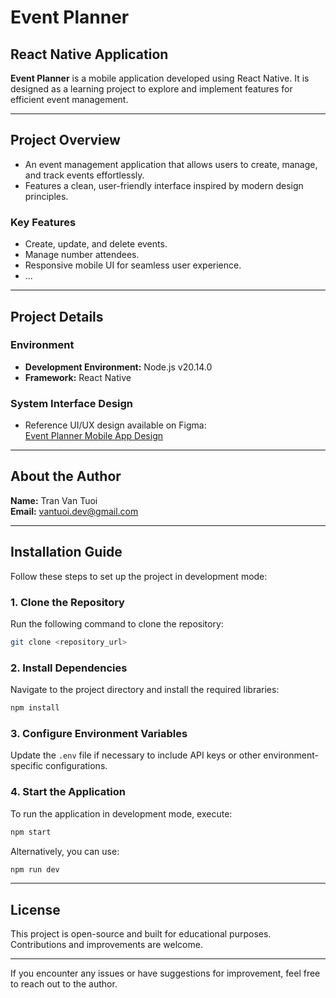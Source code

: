 # Event Planner

## React Native Application

**Event Planner** is a mobile application developed using React Native. It is designed as a learning project to explore and implement features for efficient event management.

---

## **Project Overview**

- An event management application that allows users to create, manage, and track events effortlessly.
- Features a clean, user-friendly interface inspired by modern design principles.

### **Key Features**

- Create, update, and delete events.
- Manage number attendees.
- Responsive mobile UI for seamless user experience.
- ...

---

## **Project Details**

### **Environment**

- **Development Environment:** Node.js v20.14.0
- **Framework:** React Native

### **System Interface Design**

- Reference UI/UX design available on Figma:  
  [Event Planner Mobile App Design](https://www.figma.com/community/file/1015611559875216373/event-planner-mobile-app)

---

## **About the Author**

**Name:** Tran Van Tuoi  
**Email:** [vantuoi.dev@gmail.com](mailto:vantuoi.dev@gmail.com)

---

## **Installation Guide**

Follow these steps to set up the project in development mode:

### **1. Clone the Repository**

Run the following command to clone the repository:

```bash
git clone <repository_url>
```

### **2. Install Dependencies**

Navigate to the project directory and install the required libraries:

```bash
npm install
```

### **3. Configure Environment Variables**

Update the `.env` file if necessary to include API keys or other environment-specific configurations.

### **4. Start the Application**

To run the application in development mode, execute:

```bash
npm start
```

Alternatively, you can use:

```bash
npm run dev
```

---

## **License**

This project is open-source and built for educational purposes. Contributions and improvements are welcome.

---

If you encounter any issues or have suggestions for improvement, feel free to reach out to the author.
